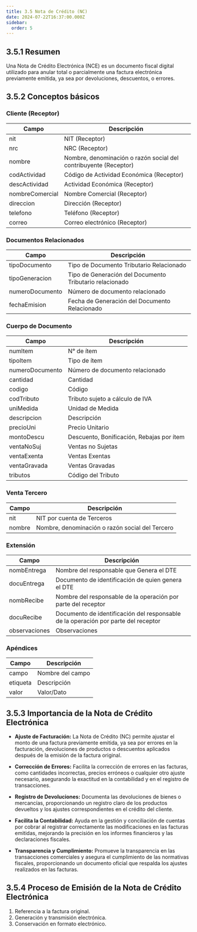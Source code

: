 ```yaml
---
title: 3.5 Nota de Crédito (NC)
date: 2024-07-22T16:37:00.000Z
sidebar:
  order: 5
---
```

## 3.5.1 Resumen

Una Nota de Crédito Electrónica (NCE) es un documento fiscal digital utilizado para anular total o parcialmente una factura electrónica previamente emitida, ya sea por devoluciones, descuentos, o errores.

## 3.5.2 Conceptos básicos

### **Cliente (Receptor)**

| **Campo**          | **Descripción**                                                   |
|--------------------|-------------------------------------------------------------------|
| nit                | NIT (Receptor)                                                    |
| nrc                | NRC (Receptor)                                                    |
| nombre             | Nombre, denominación o razón social del contribuyente (Receptor)  |
| codActividad       | Código de Actividad Económica (Receptor)                          |
| descActividad      | Actividad Económica (Receptor)                                    |
| nombreComercial    | Nombre Comercial (Receptor)                                       |
| direccion          | Dirección (Receptor)                                              |
| telefono           | Teléfono (Receptor)                                               |
| correo             | Correo electrónico (Receptor)                                     |

### **Documentos Relacionados**
| **Campo**           | **Descripción**                                                 |
|---------------------|-----------------------------------------------------------------|
| tipoDocumento       | Tipo de Documento Tributario Relacionado                        |
| tipoGeneracion      | Tipo de Generación del Documento Tributario relacionado           |
| numeroDocumento     | Número de documento relacionado                                  |
| fechaEmision        | Fecha de Generación del Documento Relacionado                    |


### **Cuerpo de Documento**
| **Campo**           | **Descripción**                                           |
|---------------------|-----------------------------------------------------------|
| numItem             | N° de ítem                                                |
| tipoItem            | Tipo de ítem                                              |
| numeroDocumento     | Número de documento relacionado                           |
| cantidad            | Cantidad                                                  |
| codigo              | Código                                                    |
| codTributo          | Tributo sujeto a cálculo de IVA                           |
| uniMedida           | Unidad de Medida                                          |
| descripcion         | Descripción                                               |
| precioUni           | Precio Unitario                                           |
| montoDescu          | Descuento, Bonificación, Rebajas por ítem                 |
| ventaNoSuj          | Ventas no Sujetas                                         |
| ventaExenta         | Ventas Exentas                                            |
| ventaGravada        | Ventas Gravadas                                           |
| tributos            | Código del Tributo                                        |

### **Venta Tercero**
| **Campo** | **Descripción**                                         |
|-----------|---------------------------------------------------------|
| nit       | NIT por cuenta de Terceros                              |
| nombre    | Nombre, denominación o razón social del Tercero         |


### **Extensión**
| **Campo**       | **Descripción**                                                                                 |
|-----------------|-------------------------------------------------------------------------------------------------|
| nombEntrega     | Nombre del responsable que Genera el DTE                                                        |
| docuEntrega     | Documento de identificación de quien genera el DTE                                              |
| nombRecibe      | Nombre del responsable de la operación por parte del receptor                                    |
| docuRecibe      | Documento de identificación del responsable de la operación por parte del receptor               |
| observaciones   | Observaciones                                                                                   |


### **Apéndices**
| Campo    | Descripción           |
|----------|-----------------------|
| campo    | Nombre del campo       |
| etiqueta | Descripción           |
| valor    | Valor/Dato            |


## 3.5.3 Importancia de la Nota de Crédito Electrónica

* **Ajuste de Facturación:** La Nota de Crédito (NC) permite ajustar el monto de una factura previamente emitida, ya sea por errores en la facturación, devoluciones de productos o descuentos aplicados después de la emisión de la factura original.

* **Corrección de Errores:** Facilita la corrección de errores en las facturas, como cantidades incorrectas, precios erróneos o cualquier otro ajuste necesario, asegurando la exactitud en la contabilidad y en el registro de transacciones.

* **Registro de Devoluciones:** Documenta las devoluciones de bienes o mercancías, proporcionando un registro claro de los productos devueltos y los ajustes correspondientes en el crédito del cliente.

* **Facilita la Contabilidad:** Ayuda en la gestión y conciliación de cuentas por cobrar al registrar correctamente las modificaciones en las facturas emitidas, mejorando la precisión en los informes financieros y las declaraciones fiscales.

* **Transparencia y Cumplimiento:** Promueve la transparencia en las transacciones comerciales y asegura el cumplimiento de las normativas fiscales, proporcionando un documento oficial que respalda los ajustes realizados en las facturas.

## 3.5.4 Proceso de Emisión de la Nota de Crédito Electrónica

1. Referencia a la factura original.
2. Generación y transmisión electrónica.
3. Conservación en formato electrónico.
